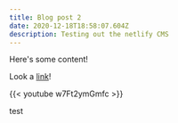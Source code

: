 ```yaml
---
title: Blog post 2
date: 2020-12-18T18:58:07.604Z
description: Testing out the netlify CMS
---
```

Here's some content!

Look a [link](https://www.accessmap.io)!

{{< youtube w7Ft2ymGmfc >}}

test